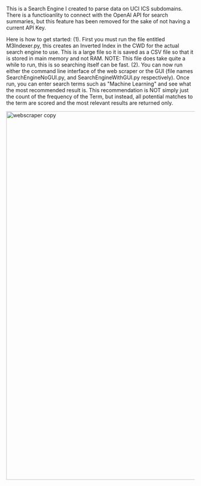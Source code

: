 This is a Search Engine I created to parse data on UCI ICS subdomains. There is a functioanlity to connect with the OpenAI API for search summaries, but this feature has been removed for the sake of not having a current API Key. 

Here is how to get started:
(1). First you must run the file entitled M3Indexer.py, this creates an Inverted Index in the CWD for the actual search engine to use. This is a large file so it is saved as a CSV file so that it is stored in main memory and not RAM. NOTE: This file does take quite a while to run, this is so searching itself can be fast. 
(2). You can now run either the command line interface of the web scraper or the GUI (file names SearchEngineNoGUI.py, and SearchEngineWithGUI.py respectively). 
Once run, you can enter search terms such as "Machine Learning" and see what the most recommended result is. This recommendation is NOT simply just the count of the frequency of the Term, but instead, all potential matches to the term are scored and the most relevant results are returned only.



<img width="985" alt="webscraper copy" src="https://github.com/amiramadmairaj/SearchEngine/assets/75645123/2f24a73e-701a-4285-a83e-deecb2cd87d4">
